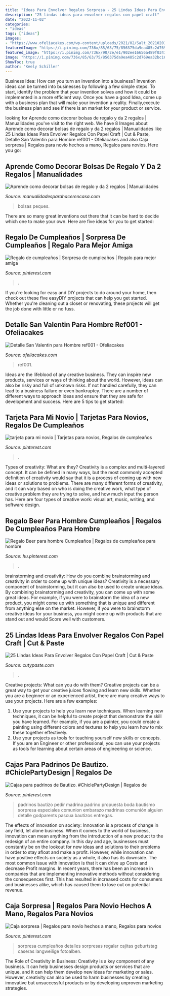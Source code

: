 ```yaml
---
title: "Ideas Para Envolver Regalos Sorpresa - 25 Lindas Ideas Para Envolver Regalos Con Papel Craft"
description: "25 lindas ideas para envolver regalos con papel craft"
date: "2022-11-02"
categories:
- "ideas"
tags: ["ideas"]
images:
- "https://www.ofeliacakes.com/wp-content/uploads/2021/02/Salt_20210201_174904_164-1500x2000.jpg"
featuredImage: "https://i.pinimg.com/736x/85/63/75/856375da9ea485c2d769ea32bc16c5aa.jpg"
featured_image: "https://i.pinimg.com/736x/90/2e/e1/902ee16656a489f0341c397d8172da33.jpg"
image: "https://i.pinimg.com/736x/85/63/75/856375da9ea485c2d769ea32bc16c5aa.jpg"
ShowToc: true
author: "Keely Schiller"
---
```



Business Idea: How can you turn an invention into a business?
Invention ideas can be turned into businesses by following a few simple steps. To start, identify the problem that your invention solves and how it could be implemented in a more efficient way. Once you have a good Idea, come up with a business plan that will make your invention a reality. Finally,execute the business plan and see if there is an market for your product or service.

	

		
looking for Aprende como decorar bolsas de regalo y da 2 regalos | Manualidades you've visit to the right web. We have 8 Images about Aprende como decorar bolsas de regalo y da 2 regalos | Manualidades like 25 Lindas Ideas Para Envolver Regalos Con Papel Craft | Cut &amp; Paste, Detalle San Valentin para Hombre ref001 - Ofeliacakes and also Caja sorpresa | Regalos para novio hechos a mano, Regalos para novios. Here you go:
		
    
## Aprende Como Decorar Bolsas De Regalo Y Da 2 Regalos | Manualidades

<img loading=lazy src="https://manualidadesparahacerencasa.com/wp-content/uploads/2017/04/como-decorar-bolsas-de-regalo-para-caballero.jpg" onerror="this.onerror=null;this.src='https://tse1.mm.bing.net/th?id=OIP.PhrbgRe_Z-PvS-zwZ6qqHwAAAA&amp;pid=15.1';" alt="Aprende como decorar bolsas de regalo y da 2 regalos | Manualidades">

_Source: manualidadesparahacerencasa.com_

>bolsas peques. 

	

There are so many great inventions out there that it can be hard to decide which one to make your own. Here are five ideas for you to get started: 

    
## Regalo De Cumpleaños | Sorpresa De Cumpleaños | Regalo Para Mejor Amiga

<img loading=lazy src="https://i.pinimg.com/736x/85/63/75/856375da9ea485c2d769ea32bc16c5aa.jpg" onerror="this.onerror=null;this.src='https://tse2.mm.bing.net/th?id=OIP.BV_qpkTWDOfgZP5TRdNTWgHaJ4&amp;pid=15.1';" alt="Regalo de cumpleaños | Sorpresa de cumpleaños | Regalo para mejor amiga">

_Source: pinterest.com_

>. 

	

If you're looking for easy and DIY projects to do around your home, then check out these five easyDIY projects that can help you get started. Whether you're cleaning out a closet or renovating, these projects will get the job done with little or no fuss.

    
## Detalle San Valentin Para Hombre Ref001 - Ofeliacakes

<img loading=lazy src="https://www.ofeliacakes.com/wp-content/uploads/2021/02/Salt_20210201_174904_164-1500x2000.jpg" onerror="this.onerror=null;this.src='https://tse3.mm.bing.net/th?id=OIP._LbqKSytahJzyoRc4JXUKgHaJ4&amp;pid=15.1';" alt="Detalle San Valentin para Hombre ref001 - Ofeliacakes">

_Source: ofeliacakes.com_

>ref001. 

	

Ideas are the lifeblood of any creative business. They can inspire new products, services or ways of thinking about the world. However, ideas can also be risky and full of unknown risks. If not handled carefully, they can lead to a business failure or even bankruptcy. There are a number of different ways to approach ideas and ensure that they are safe for development and success. Here are 5 tips to get started:

    
## Tarjeta Para Mi Novio | Tarjetas Para Novios, Regalos De Cumpleaños

<img loading=lazy src="https://i.pinimg.com/736x/97/73/91/97739175c4ee8cfa20045ac79dc473d4--diy-y-manualidades-ideas-para.jpg" onerror="this.onerror=null;this.src='https://tse1.mm.bing.net/th?id=OIP.SJVE3Zwos0XDeDDjrAW79gHaNK&amp;pid=15.1';" alt="tarjeta para mi novio | Tarjetas para novios, Regalos de cumpleaños">

_Source: pinterest.com_

>. 

	

Types of creativity: What are they?
Creativity is a complex and multi-layered concept. It can be defined in many ways, but the most commonly accepted definition of creativity would say that it is a process of coming up with new ideas or solutions to problems. There are many different forms of creativity, and it can vary based on who is doing the creative work, what type of creative problem they are trying to solve, and how much input the person has. Here are four types of creative work: visual art, music, writing, and software design.

    
## Regalo Beer Para Hombre Cumpleaños | Regalos De Cumpleaños Para Hombre

<img loading=lazy src="https://i.pinimg.com/736x/92/3c/30/923c30e37dd87d55d6d38f9bfb6e79d7.jpg" onerror="this.onerror=null;this.src='https://tse1.mm.bing.net/th?id=OIP.6Viif5EomwxjBc35UZBWHwHaNJ&amp;pid=15.1';" alt="Regalo Beer para hombre Cumpleaños | Regalos de cumpleaños para hombre">

_Source: hu.pinterest.com_

>. 

	

brainstorming and creativity: How do you combine brainstorming and creativity in order to come up with unique ideas?
Creativity is a necessary component of brainstorming, but it can also be used to create unique ideas. By combining brainstorming and creativity, you can come up with some great ideas. For example, if you were to brainstorm the idea of a new product, you might come up with something that is unique and different from anything else on the market. However, if you were to brainstorm creative ideas for your business, you might come up with products that are stand out and would Score well with customers.

    
## 25 Lindas Ideas Para Envolver Regalos Con Papel Craft | Cut &amp; Paste

<img loading=lazy src="http://www.cutypaste.com/wp-content/uploads/2015/12/e84a099e027bf33dff35eb8d5ebba6df.jpg" onerror="this.onerror=null;this.src='https://tse3.mm.bing.net/th?id=OIP.hZ1Nx6ey5UzcJVe2ZruwmgHaLH&amp;pid=15.1';" alt="25 Lindas Ideas Para Envolver Regalos Con Papel Craft | Cut &amp; Paste">

_Source: cutypaste.com_

>. 

	

Creative projects: What can you do with them?
Creative projects can be a great way to get your creative juices flowing and learn new skills. Whether you are a beginner or an experienced artist, there are many creative ways to use your projects. Here are a few examples: 
1. Use your projects to help you learn new techniques. When learning new techniques, it can be helpful to create project that demonstrate the skill you have learned. For example, if you are a painter, you could create a painting using different colors and textures to help you learn how to mix these together effectively. 
2. Use your projects as tools for teaching yourself new skills or concepts. If you are an Engineer or other professional, you can use your projects as tools for learning about certain areas of engineering or science.

    
## Cajas Para Padrinos De Bautizo. #ChiclePartyDesign | Regalos De

<img loading=lazy src="https://i.pinimg.com/736x/90/2e/e1/902ee16656a489f0341c397d8172da33.jpg" onerror="this.onerror=null;this.src='https://tse3.mm.bing.net/th?id=OIP.yweeTKCGaBAThkYvaOZufQHaJ3&amp;pid=15.1';" alt="Cajas para padrinos de Bautizo. #ChiclePartyDesign | Regalos de">

_Source: pinterest.com_

>padrinos bautizo pedir madrina padrino propuesta boda bautismo sorpresa especiales comunion embarazo madrinas comunión alguien detalle godparents pascua bautizos entregas. 

	

The effects of innovation on society:
Innovation is a process of change in any field, let alone business. When it comes to the world of business, innovation can mean anything from the introduction of a new product to the redesign of an entire company. In this day and age, businesses must constantly be on the lookout for new ideas and solutions to their problems in order to stay afloat and make a profit.
However, while innovation can have positive effects on society as a whole, it also has its downside. The most common issue with innovation is that it can drive up Costs and decrease Profit margins. In recent years, there has been an increase in companies that are implementing innovative methods without considering the consequences first. This has resulted in increased costs for consumers and businesses alike, which has caused them to lose out on potential revenue.

    
## Caja Sorpresa | Regalos Para Novio Hechos A Mano, Regalos Para Novios

<img loading=lazy src="https://i.pinimg.com/736x/d3/04/47/d304472d8cdbf51b0ad95d8767e913f7.jpg" onerror="this.onerror=null;this.src='https://tse2.mm.bing.net/th?id=OIP.RN8sacUaw4oyaC8GCDB0jwHaML&amp;pid=15.1';" alt="Caja sorpresa | Regalos para novio hechos a mano, Regalos para novios">

_Source: pinterest.com_

>sorpresa cumpleaños detalles sorpresas regalar cajitas geburtstag caseras langweilige fotoalben. 

	

The Role of Creativity in Business:
Creativity is a key component of any business. It can help businesses design products or services that are unique, and it can help them develop new ideas for marketing or sales. However, creativity can also be used to harm businesses by creating innovative but unsuccessful products or by developing unproven marketing strategies.


